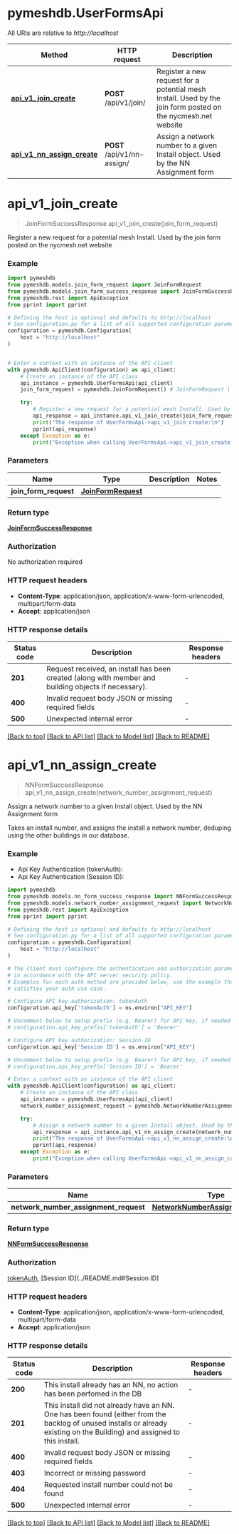 # pymeshdb.UserFormsApi

All URIs are relative to *http://localhost*

Method | HTTP request | Description
------------- | ------------- | -------------
[**api_v1_join_create**](UserFormsApi.md#api_v1_join_create) | **POST** /api/v1/join/ | Register a new request for a potential mesh Install. Used by the join form posted on the nycmesh.net website
[**api_v1_nn_assign_create**](UserFormsApi.md#api_v1_nn_assign_create) | **POST** /api/v1/nn-assign/ | Assign a network number to a given Install object. Used by the NN Assignment form


# **api_v1_join_create**
> JoinFormSuccessResponse api_v1_join_create(join_form_request)

Register a new request for a potential mesh Install. Used by the join form posted on the nycmesh.net website

### Example


```python
import pymeshdb
from pymeshdb.models.join_form_request import JoinFormRequest
from pymeshdb.models.join_form_success_response import JoinFormSuccessResponse
from pymeshdb.rest import ApiException
from pprint import pprint

# Defining the host is optional and defaults to http://localhost
# See configuration.py for a list of all supported configuration parameters.
configuration = pymeshdb.Configuration(
    host = "http://localhost"
)


# Enter a context with an instance of the API client
with pymeshdb.ApiClient(configuration) as api_client:
    # Create an instance of the API class
    api_instance = pymeshdb.UserFormsApi(api_client)
    join_form_request = pymeshdb.JoinFormRequest() # JoinFormRequest | 

    try:
        # Register a new request for a potential mesh Install. Used by the join form posted on the nycmesh.net website
        api_response = api_instance.api_v1_join_create(join_form_request)
        print("The response of UserFormsApi->api_v1_join_create:\n")
        pprint(api_response)
    except Exception as e:
        print("Exception when calling UserFormsApi->api_v1_join_create: %s\n" % e)
```



### Parameters


Name | Type | Description  | Notes
------------- | ------------- | ------------- | -------------
 **join_form_request** | [**JoinFormRequest**](JoinFormRequest.md)|  | 

### Return type

[**JoinFormSuccessResponse**](JoinFormSuccessResponse.md)

### Authorization

No authorization required

### HTTP request headers

 - **Content-Type**: application/json, application/x-www-form-urlencoded, multipart/form-data
 - **Accept**: application/json

### HTTP response details

| Status code | Description | Response headers |
|-------------|-------------|------------------|
**201** | Request received, an install has been created (along with member and building objects if necessary). |  -  |
**400** | Invalid request body JSON or missing required fields |  -  |
**500** | Unexpected internal error |  -  |

[[Back to top]](#) [[Back to API list]](../README.md#documentation-for-api-endpoints) [[Back to Model list]](../README.md#documentation-for-models) [[Back to README]](../README.md)

# **api_v1_nn_assign_create**
> NNFormSuccessResponse api_v1_nn_assign_create(network_number_assignment_request)

Assign a network number to a given Install object. Used by the NN Assignment form

Takes an install number, and assigns the install a network number, deduping using the other buildings in our database.

### Example

* Api Key Authentication (tokenAuth):
* Api Key Authentication (Session ID):

```python
import pymeshdb
from pymeshdb.models.nn_form_success_response import NNFormSuccessResponse
from pymeshdb.models.network_number_assignment_request import NetworkNumberAssignmentRequest
from pymeshdb.rest import ApiException
from pprint import pprint

# Defining the host is optional and defaults to http://localhost
# See configuration.py for a list of all supported configuration parameters.
configuration = pymeshdb.Configuration(
    host = "http://localhost"
)

# The client must configure the authentication and authorization parameters
# in accordance with the API server security policy.
# Examples for each auth method are provided below, use the example that
# satisfies your auth use case.

# Configure API key authorization: tokenAuth
configuration.api_key['tokenAuth'] = os.environ["API_KEY"]

# Uncomment below to setup prefix (e.g. Bearer) for API key, if needed
# configuration.api_key_prefix['tokenAuth'] = 'Bearer'

# Configure API key authorization: Session ID
configuration.api_key['Session ID'] = os.environ["API_KEY"]

# Uncomment below to setup prefix (e.g. Bearer) for API key, if needed
# configuration.api_key_prefix['Session ID'] = 'Bearer'

# Enter a context with an instance of the API client
with pymeshdb.ApiClient(configuration) as api_client:
    # Create an instance of the API class
    api_instance = pymeshdb.UserFormsApi(api_client)
    network_number_assignment_request = pymeshdb.NetworkNumberAssignmentRequest() # NetworkNumberAssignmentRequest | 

    try:
        # Assign a network number to a given Install object. Used by the NN Assignment form
        api_response = api_instance.api_v1_nn_assign_create(network_number_assignment_request)
        print("The response of UserFormsApi->api_v1_nn_assign_create:\n")
        pprint(api_response)
    except Exception as e:
        print("Exception when calling UserFormsApi->api_v1_nn_assign_create: %s\n" % e)
```



### Parameters


Name | Type | Description  | Notes
------------- | ------------- | ------------- | -------------
 **network_number_assignment_request** | [**NetworkNumberAssignmentRequest**](NetworkNumberAssignmentRequest.md)|  | 

### Return type

[**NNFormSuccessResponse**](NNFormSuccessResponse.md)

### Authorization

[tokenAuth](../README.md#tokenAuth), [Session ID](../README.md#Session ID)

### HTTP request headers

 - **Content-Type**: application/json, application/x-www-form-urlencoded, multipart/form-data
 - **Accept**: application/json

### HTTP response details

| Status code | Description | Response headers |
|-------------|-------------|------------------|
**200** | This install already has an NN, no action has been perfomed in the DB |  -  |
**201** | This install did not already have an NN. One has been found (either from the backlog of unused installs or already existing on the Building) and assigned to this install. |  -  |
**400** | Invalid request body JSON or missing required fields |  -  |
**403** | Incorrect or missing password |  -  |
**404** | Requested install number could not be found |  -  |
**500** | Unexpected internal error |  -  |

[[Back to top]](#) [[Back to API list]](../README.md#documentation-for-api-endpoints) [[Back to Model list]](../README.md#documentation-for-models) [[Back to README]](../README.md)


